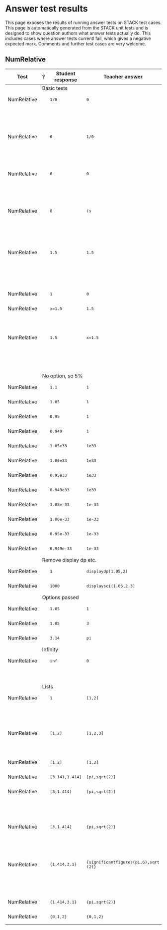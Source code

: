 # Answer test results

This page exposes the results of running answer tests on STACK test cases.  This page is automatically generated from the STACK unit tests and is designed to show question authors what answer tests actually do.  This includes cases where answer tests currentl fail, which gives a negative expected mark.  Comments and further test cases are very welcome.



<h2>NumRelative</h2><div class="no-overflow"><table class="flexible table table-striped table-hover generaltable generalbox stacktestsuite"><thead><tr><th class="header c0" scope="col">Test<div class="commands"></div></th><th class="header c1" scope="col">?<div class="commands"></div></th><th class="header c2" scope="col">Student response<div class="commands"></div></th><th class="header c3" scope="col">Teacher answer<div class="commands"></div></th><th class="header c4" scope="col">Opt<div class="commands"></div></th><th class="header c5" scope="col">Mark<div class="commands"></div></th><th class="header c6" scope="col">Answer note<div class="commands"></div></th>
</tr></thead><tbody>
<tr class="notes">
  <td class="cell c0"><td colspan="6">Basic tests</td></td>
</tr>
<tr class="expectedfail">
  <td class="cell c0">NumRelative</td>
  <td class="cell c1"><span style="color:orange;"><i class="fa fa-adjust"></i></span></td>
  <td class="cell c2"><pre>1/0</pre></td>
  <td class="cell c3"><pre>0</pre></td>
  <td class="cell c4"></td>
  <td class="cell c5">-1</td>
  <td class="cell c6">ATNumRelative_STACKERROR_SAns.</td>
</tr>
<tr class="expectedfail">
  <td class="cell c0"><td colspan="2"></td></td>
  <td class="cell c1"><td colspan="4">TEST_FAILED</td></td>
</tr>
<tr class="expectedfail">
  <td class="cell c0"><td colspan="2"></td></td>
  <td class="cell c1"><td colspan="4">The answer test failed to execute correctly: please alert your teacher. Division by zero.</td></td>
</tr>
<tr class="expectedfail">
  <td class="cell c0">NumRelative</td>
  <td class="cell c1"><span style="color:orange;"><i class="fa fa-adjust"></i></span></td>
  <td class="cell c2"><pre>0</pre></td>
  <td class="cell c3"><pre>1/0</pre></td>
  <td class="cell c4"></td>
  <td class="cell c5">-1</td>
  <td class="cell c6">ATNumRelative_STACKERROR_TAns.</td>
</tr>
<tr class="expectedfail">
  <td class="cell c0"><td colspan="2"></td></td>
  <td class="cell c1"><td colspan="4">TEST_FAILED</td></td>
</tr>
<tr class="expectedfail">
  <td class="cell c0"><td colspan="2"></td></td>
  <td class="cell c1"><td colspan="4">The answer test failed to execute correctly: please alert your teacher. Division by zero.</td></td>
</tr>
<tr class="expectedfail">
  <td class="cell c0">NumRelative</td>
  <td class="cell c1"><span style="color:orange;"><i class="fa fa-adjust"></i></span></td>
  <td class="cell c2"><pre>0</pre></td>
  <td class="cell c3"><pre>0</pre></td>
  <td class="cell c4"><pre>1/0</pre></td>
  <td class="cell c5">-1</td>
  <td class="cell c6">ATNumRelative_STACKERROR_Opt.</td>
</tr>
<tr class="expectedfail">
  <td class="cell c0"><td colspan="2"></td></td>
  <td class="cell c1"><td colspan="4">TEST_FAILED</td></td>
</tr>
<tr class="expectedfail">
  <td class="cell c0"><td colspan="2"></td></td>
  <td class="cell c1"><td colspan="4">The answer test failed to execute correctly: please alert your teacher. Division by zero.</td></td>
</tr>
<tr class="expectedfail">
  <td class="cell c0">NumRelative</td>
  <td class="cell c1"><span style="color:orange;"><i class="fa fa-adjust"></i></span></td>
  <td class="cell c2"><pre>0</pre></td>
  <td class="cell c3"><pre>(x</pre></td>
  <td class="cell c4"></td>
  <td class="cell c5">-1</td>
  <td class="cell c6">ATNumRelativeTEST_FAILED-Empty TA.</td>
</tr>
<tr class="expectedfail">
  <td class="cell c0"><td colspan="2"></td></td>
  <td class="cell c1"><td colspan="4">The answer test failed to execute correctly: please alert your teacher. Attempted to execute an answer test with an empty teacher answer, probably a CAS validation problem when authoring the question.</td></td>
</tr>
<tr class="expectedfail">
  <td class="cell c0">NumRelative</td>
  <td class="cell c1"><span style="color:orange;"><i class="fa fa-adjust"></i></span></td>
  <td class="cell c2"><pre>1.5</pre></td>
  <td class="cell c3"><pre>1.5</pre></td>
  <td class="cell c4"><pre>x</pre></td>
  <td class="cell c5">-1</td>
  <td class="cell c6">ATNumerical_STACKERROR_tol.</td>
</tr>
<tr class="expectedfail">
  <td class="cell c0"><td colspan="2"></td></td>
  <td class="cell c1"><td colspan="4">The numerical tolerance for ATNumerical should be a floating point number, but is not. This is an internal error with the test. Please ask your teacher about this.</td></td>
</tr>
<tr class="pass">
  <td class="cell c0">NumRelative</td>
  <td class="cell c1"><span style="color:green;"><i class="fa fa-check"></i></span></td>
  <td class="cell c2"><pre>1</pre></td>
  <td class="cell c3"><pre>0</pre></td>
  <td class="cell c4"><pre>(x</pre></td>
  <td class="cell c5">0</td>
  <td class="cell c6"></td>
</tr>
<tr class="pass">
  <td class="cell c0">NumRelative</td>
  <td class="cell c1"><span style="color:green;"><i class="fa fa-check"></i></span></td>
  <td class="cell c2"><pre>x=1.5</pre></td>
  <td class="cell c3"><pre>1.5</pre></td>
  <td class="cell c4"></td>
  <td class="cell c5">0</td>
  <td class="cell c6">ATNumerical_SA_not_number.</td>
</tr>
<tr class="pass">
  <td class="cell c0"><td colspan="2"></td></td>
  <td class="cell c1"><td colspan="4">Your answer should be a floating point number, but is not.</td></td>
</tr>
<tr class="pass">
  <td class="cell c0">NumRelative</td>
  <td class="cell c1"><span style="color:green;"><i class="fa fa-check"></i></span></td>
  <td class="cell c2"><pre>1.5</pre></td>
  <td class="cell c3"><pre>x=1.5</pre></td>
  <td class="cell c4"></td>
  <td class="cell c5">0</td>
  <td class="cell c6">ATNumerical_SB_not_number.</td>
</tr>
<tr class="pass">
  <td class="cell c0"><td colspan="2"></td></td>
  <td class="cell c1"><td colspan="4">The value supplied for the teacher's answer should be a floating point number, but is not. This is an internal error with the test. Please ask your teacher about this.</td></td>
</tr>
<tr class="notes">
  <td class="cell c0"><td colspan="6">No option, so 5%</td></td>
</tr>
<tr class="pass">
  <td class="cell c0">NumRelative</td>
  <td class="cell c1"><span style="color:green;"><i class="fa fa-check"></i></span></td>
  <td class="cell c2"><pre>1.1</pre></td>
  <td class="cell c3"><pre>1</pre></td>
  <td class="cell c4"></td>
  <td class="cell c5">0</td>
  <td class="cell c6"></td>
</tr>
<tr class="pass">
  <td class="cell c0">NumRelative</td>
  <td class="cell c1"><span style="color:green;"><i class="fa fa-check"></i></span></td>
  <td class="cell c2"><pre>1.05</pre></td>
  <td class="cell c3"><pre>1</pre></td>
  <td class="cell c4"></td>
  <td class="cell c5">1</td>
  <td class="cell c6"></td>
</tr>
<tr class="pass">
  <td class="cell c0">NumRelative</td>
  <td class="cell c1"><span style="color:green;"><i class="fa fa-check"></i></span></td>
  <td class="cell c2"><pre>0.95</pre></td>
  <td class="cell c3"><pre>1</pre></td>
  <td class="cell c4"></td>
  <td class="cell c5">1</td>
  <td class="cell c6"></td>
</tr>
<tr class="pass">
  <td class="cell c0">NumRelative</td>
  <td class="cell c1"><span style="color:green;"><i class="fa fa-check"></i></span></td>
  <td class="cell c2"><pre>0.949</pre></td>
  <td class="cell c3"><pre>1</pre></td>
  <td class="cell c4"></td>
  <td class="cell c5">0</td>
  <td class="cell c6"></td>
</tr>
<tr class="pass">
  <td class="cell c0">NumRelative</td>
  <td class="cell c1"><span style="color:green;"><i class="fa fa-check"></i></span></td>
  <td class="cell c2"><pre>1.05e33</pre></td>
  <td class="cell c3"><pre>1e33</pre></td>
  <td class="cell c4"></td>
  <td class="cell c5">1</td>
  <td class="cell c6"></td>
</tr>
<tr class="pass">
  <td class="cell c0">NumRelative</td>
  <td class="cell c1"><span style="color:green;"><i class="fa fa-check"></i></span></td>
  <td class="cell c2"><pre>1.06e33</pre></td>
  <td class="cell c3"><pre>1e33</pre></td>
  <td class="cell c4"></td>
  <td class="cell c5">0</td>
  <td class="cell c6"></td>
</tr>
<tr class="pass">
  <td class="cell c0">NumRelative</td>
  <td class="cell c1"><span style="color:green;"><i class="fa fa-check"></i></span></td>
  <td class="cell c2"><pre>0.95e33</pre></td>
  <td class="cell c3"><pre>1e33</pre></td>
  <td class="cell c4"></td>
  <td class="cell c5">1</td>
  <td class="cell c6"></td>
</tr>
<tr class="pass">
  <td class="cell c0">NumRelative</td>
  <td class="cell c1"><span style="color:green;"><i class="fa fa-check"></i></span></td>
  <td class="cell c2"><pre>0.949e33</pre></td>
  <td class="cell c3"><pre>1e33</pre></td>
  <td class="cell c4"></td>
  <td class="cell c5">0</td>
  <td class="cell c6"></td>
</tr>
<tr class="pass">
  <td class="cell c0">NumRelative</td>
  <td class="cell c1"><span style="color:green;"><i class="fa fa-check"></i></span></td>
  <td class="cell c2"><pre>1.05e-33</pre></td>
  <td class="cell c3"><pre>1e-33</pre></td>
  <td class="cell c4"></td>
  <td class="cell c5">1</td>
  <td class="cell c6"></td>
</tr>
<tr class="pass">
  <td class="cell c0">NumRelative</td>
  <td class="cell c1"><span style="color:green;"><i class="fa fa-check"></i></span></td>
  <td class="cell c2"><pre>1.06e-33</pre></td>
  <td class="cell c3"><pre>1e-33</pre></td>
  <td class="cell c4"></td>
  <td class="cell c5">0</td>
  <td class="cell c6"></td>
</tr>
<tr class="pass">
  <td class="cell c0">NumRelative</td>
  <td class="cell c1"><span style="color:green;"><i class="fa fa-check"></i></span></td>
  <td class="cell c2"><pre>0.95e-33</pre></td>
  <td class="cell c3"><pre>1e-33</pre></td>
  <td class="cell c4"></td>
  <td class="cell c5">1</td>
  <td class="cell c6"></td>
</tr>
<tr class="pass">
  <td class="cell c0">NumRelative</td>
  <td class="cell c1"><span style="color:green;"><i class="fa fa-check"></i></span></td>
  <td class="cell c2"><pre>0.949e-33</pre></td>
  <td class="cell c3"><pre>1e-33</pre></td>
  <td class="cell c4"></td>
  <td class="cell c5">0</td>
  <td class="cell c6"></td>
</tr>
<tr class="notes">
  <td class="cell c0"><td colspan="6">Remove display dp etc.</td></td>
</tr>
<tr class="pass">
  <td class="cell c0">NumRelative</td>
  <td class="cell c1"><span style="color:green;"><i class="fa fa-check"></i></span></td>
  <td class="cell c2"><pre>1</pre></td>
  <td class="cell c3"><pre>displaydp(1.05,2)</pre></td>
  <td class="cell c4"><pre>0.1</pre></td>
  <td class="cell c5">1</td>
  <td class="cell c6"></td>
</tr>
<tr class="pass">
  <td class="cell c0">NumRelative</td>
  <td class="cell c1"><span style="color:green;"><i class="fa fa-check"></i></span></td>
  <td class="cell c2"><pre>1000</pre></td>
  <td class="cell c3"><pre>displaysci(1.05,2,3)</pre></td>
  <td class="cell c4"><pre>0.1</pre></td>
  <td class="cell c5">1</td>
  <td class="cell c6"></td>
</tr>
<tr class="notes">
  <td class="cell c0"><td colspan="6">Options passed</td></td>
</tr>
<tr class="pass">
  <td class="cell c0">NumRelative</td>
  <td class="cell c1"><span style="color:green;"><i class="fa fa-check"></i></span></td>
  <td class="cell c2"><pre>1.05</pre></td>
  <td class="cell c3"><pre>1</pre></td>
  <td class="cell c4"><pre>0.1</pre></td>
  <td class="cell c5">1</td>
  <td class="cell c6"></td>
</tr>
<tr class="pass">
  <td class="cell c0">NumRelative</td>
  <td class="cell c1"><span style="color:green;"><i class="fa fa-check"></i></span></td>
  <td class="cell c2"><pre>1.05</pre></td>
  <td class="cell c3"><pre>3</pre></td>
  <td class="cell c4"><pre>0.1</pre></td>
  <td class="cell c5">0</td>
  <td class="cell c6"></td>
</tr>
<tr class="pass">
  <td class="cell c0">NumRelative</td>
  <td class="cell c1"><span style="color:green;"><i class="fa fa-check"></i></span></td>
  <td class="cell c2"><pre>3.14</pre></td>
  <td class="cell c3"><pre>pi</pre></td>
  <td class="cell c4"><pre>0.001</pre></td>
  <td class="cell c5">1</td>
  <td class="cell c6"></td>
</tr>
<tr class="notes">
  <td class="cell c0"><td colspan="6">Infinity</td></td>
</tr>
<tr class="pass">
  <td class="cell c0">NumRelative</td>
  <td class="cell c1"><span style="color:green;"><i class="fa fa-check"></i></span></td>
  <td class="cell c2"><pre>inf</pre></td>
  <td class="cell c3"><pre>0</pre></td>
  <td class="cell c4"></td>
  <td class="cell c5">0</td>
  <td class="cell c6">ATNumerical_SA_not_number.</td>
</tr>
<tr class="pass">
  <td class="cell c0"><td colspan="2"></td></td>
  <td class="cell c1"><td colspan="4">Your answer should be a floating point number, but is not.</td></td>
</tr>
<tr class="notes">
  <td class="cell c0"><td colspan="6">Lists</td></td>
</tr>
<tr class="pass">
  <td class="cell c0">NumRelative</td>
  <td class="cell c1"><span style="color:green;"><i class="fa fa-check"></i></span></td>
  <td class="cell c2"><pre>1</pre></td>
  <td class="cell c3"><pre>[1,2]</pre></td>
  <td class="cell c4"></td>
  <td class="cell c5">0</td>
  <td class="cell c6">ATNumerical_SA_not_list.</td>
</tr>
<tr class="pass">
  <td class="cell c0"><td colspan="2"></td></td>
  <td class="cell c1"><td colspan="4">Your answer should be a list, but is not. Note that the syntax to enter a list is to enclose the comma separated values with square brackets.</td></td>
</tr>
<tr class="pass">
  <td class="cell c0">NumRelative</td>
  <td class="cell c1"><span style="color:green;"><i class="fa fa-check"></i></span></td>
  <td class="cell c2"><pre>[1,2]</pre></td>
  <td class="cell c3"><pre>[1,2,3]</pre></td>
  <td class="cell c4"></td>
  <td class="cell c5">0</td>
  <td class="cell c6">ATNumerical_wronglen.</td>
</tr>
<tr class="pass">
  <td class="cell c0"><td colspan="2"></td></td>
  <td class="cell c1"><td colspan="4">Your list should have <span class="filter_mathjaxloader_equation"><span class="nolink">\(3\)</span></span> elements, but it actually has <span class="filter_mathjaxloader_equation"><span class="nolink">\(2\)</span></span>.</td></td>
</tr>
<tr class="pass">
  <td class="cell c0">NumRelative</td>
  <td class="cell c1"><span style="color:green;"><i class="fa fa-check"></i></span></td>
  <td class="cell c2"><pre>[1,2]</pre></td>
  <td class="cell c3"><pre>[1,2]</pre></td>
  <td class="cell c4"></td>
  <td class="cell c5">1</td>
  <td class="cell c6"></td>
</tr>
<tr class="pass">
  <td class="cell c0">NumRelative</td>
  <td class="cell c1"><span style="color:green;"><i class="fa fa-check"></i></span></td>
  <td class="cell c2"><pre>[3.141,1.414]</pre></td>
  <td class="cell c3"><pre>[pi,sqrt(2)]</pre></td>
  <td class="cell c4"></td>
  <td class="cell c5">1</td>
  <td class="cell c6"></td>
</tr>
<tr class="pass">
  <td class="cell c0">NumRelative</td>
  <td class="cell c1"><span style="color:green;"><i class="fa fa-check"></i></span></td>
  <td class="cell c2"><pre>[3,1.414]</pre></td>
  <td class="cell c3"><pre>[pi,sqrt(2)]</pre></td>
  <td class="cell c4"><pre>0.01</pre></td>
  <td class="cell c5">0</td>
  <td class="cell c6">ATNumerical_wrongentries SA/TA=[3.0].</td>
</tr>
<tr class="pass">
  <td class="cell c0"><td colspan="2"></td></td>
  <td class="cell c1"><td colspan="4">The entries underlined in red below are those that are incorrect. <span class="filter_mathjaxloader_equation"><span class="nolink">\[\left[ {\color{red}{\underline{3.0}}} , 1.414 \right] \]</span></span></td></td>
</tr>
<tr class="pass">
  <td class="cell c0">NumRelative</td>
  <td class="cell c1"><span style="color:green;"><i class="fa fa-check"></i></span></td>
  <td class="cell c2"><pre>[3,1.414]</pre></td>
  <td class="cell c3"><pre>{pi,sqrt(2)}</pre></td>
  <td class="cell c4"><pre>0.01</pre></td>
  <td class="cell c5">0</td>
  <td class="cell c6">ATNumerical_SA_not_set.</td>
</tr>
<tr class="pass">
  <td class="cell c0"><td colspan="2"></td></td>
  <td class="cell c1"><td colspan="4">Your answer should be a set, but is not. Note that the syntax to enter a set is to enclose the comma separated values with curly brackets.</td></td>
</tr>
<tr class="pass">
  <td class="cell c0">NumRelative</td>
  <td class="cell c1"><span style="color:green;"><i class="fa fa-check"></i></span></td>
  <td class="cell c2"><pre>{1.414,3.1}</pre></td>
  <td class="cell c3"><pre>{significantfigures(pi,6),sqrt
(2)}</pre></td>
  <td class="cell c4"><pre>0.01</pre></td>
  <td class="cell c5">0</td>
  <td class="cell c6">ATNumerical_wrongentries: TA/SA=[3.14159], SA/TA=[3.1].</td>
</tr>
<tr class="pass">
  <td class="cell c0"><td colspan="2"></td></td>
  <td class="cell c1"><td colspan="4">The entries underlined in red below are those that are incorrect. <span class="filter_mathjaxloader_equation"><span class="nolink">\[\left \{{\color{red}{\underline{3.1}}} \right \}\]</span></span></td></td>
</tr>
<tr class="pass">
  <td class="cell c0">NumRelative</td>
  <td class="cell c1"><span style="color:green;"><i class="fa fa-check"></i></span></td>
  <td class="cell c2"><pre>{1.414,3.1}</pre></td>
  <td class="cell c3"><pre>{pi,sqrt(2)}</pre></td>
  <td class="cell c4"><pre>0.1</pre></td>
  <td class="cell c5">1</td>
  <td class="cell c6"></td>
</tr>
<tr class="pass">
  <td class="cell c0">NumRelative</td>
  <td class="cell c1"><span style="color:green;"><i class="fa fa-check"></i></span></td>
  <td class="cell c2"><pre>{0,1,2}</pre></td>
  <td class="cell c3"><pre>{0,1,2}</pre></td>
  <td class="cell c4"><pre>0.1</pre></td>
  <td class="cell c5">1</td>
  <td class="cell c6"></td>
</tr></tbody></table></div>